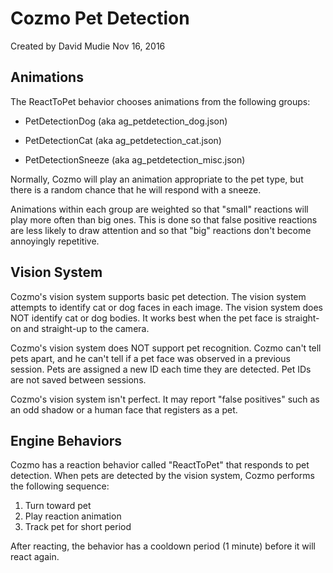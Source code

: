 # Cozmo Pet Detection

Created by David Mudie Nov 16, 2016

## Animations

The ReactToPet behavior chooses animations from the following groups:

* PetDetectionDog (aka ag_petdetection_dog.json)

* PetDetectionCat (aka ag_petdetection_cat.json)

* PetDetectionSneeze (aka ag_petdetection_misc.json)

Normally, Cozmo will play an animation appropriate to the pet type, but there is a random chance that he will respond with a sneeze.

Animations within each group are weighted so that "small" reactions will play more often than big ones. This is done so that false positive reactions are less likely to draw attention and so that "big" reactions don't become annoyingly repetitive.

## Vision System
Cozmo's vision system supports basic pet detection.  The vision system attempts to identify cat or dog faces in each image.  The vision system does NOT identify cat or dog bodies. It works best when the pet face is straight-on and straight-up to the camera.

Cozmo's vision system does NOT support pet recognition.  Cozmo can't tell pets apart, and he can't tell if a pet face was observed in a previous session. Pets are assigned a new ID each time they are detected. Pet IDs are not saved between sessions.

Cozmo's vision system isn't perfect.  It may report "false positives" such as an odd shadow or a human face that registers as a pet.

## Engine Behaviors
Cozmo has a reaction behavior called "ReactToPet" that responds to pet detection.  When pets are detected by the vision system, Cozmo performs the following sequence:

1. Turn toward pet
2. Play reaction animation
3. Track pet for short period

After reacting, the behavior has a cooldown period (1 minute) before it will react again.

